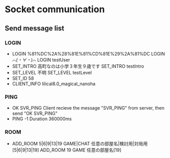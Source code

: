 # Socket communication
## Send message list
### LOGIN
- LOGIN %81%DC%2A%28%81E%81%CD%81E%29%2A%81%DC
LOGIN ⌒*(・∀・)*⌒
LOGIN testUser
- SET_INTRO 高町なのは小学３年生９歳です
SET_INTRO testIntro
- SET_LEVEL 不明
SET_LEVEL testLevel
- SET_ID 58
- CLIENT_INFO lilical8.0_magical_nanoha

### PING
- OK SVR_PING
Client recieve the message "SVR_PING" from server, then send "OK SVR_PING"
- PING -1
Duration 360000ms

### ROOM
- ADD_ROOM 5|6|9|13|19 GAME|CHAT 任意の部屋名|検討用|対局用[5|6|9|13|19]
ADD_ROOM 19 GAME 任意の部屋名[19]
